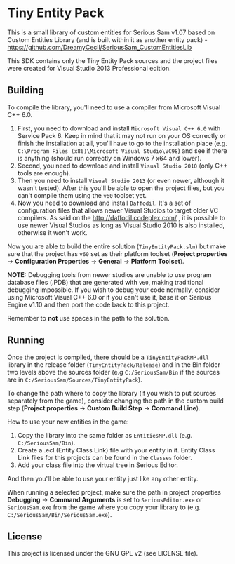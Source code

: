 # Tiny Entity Pack
This is a small library of custom entities for Serious Sam v1.07 based on Custom Entities Library (and is built within it as another entity pack) - https://github.com/DreamyCecil/SeriousSam_CustomEntitiesLib

This SDK contains only the Tiny Entity Pack sources and the project files were created for Visual Studio 2013 Professional edition.

Building
--------

To compile the library, you'll need to use a compiler from Microsoft Visual C++ 6.0.

1. First, you need to download and install `Microsoft Visual C++ 6.0` with Service Pack 6. Keep in mind that it may not run on your OS correctly or finish the installation at all, you'll have to go to the installation place (e.g. `C:\Program Files (x86)\Microsoft Visual Studio\VC98`) and see if there is anything (should run correctly on Windows 7 x64 and lower).
2. Second, you need to download and install `Visual Studio 2010` (only C++ tools are enough).
3. Then you need to install `Visual Studio 2013` (or even newer, although it wasn't tested). After this you'll be able to open the project files, but you can't compile them using the `v60` toolset yet.
4. Now you need to download and install `Daffodil`. It's a set of configuration files that allows newer Visual Studios to target older VC compilers.
As said on the http://daffodil.codeplex.com/ , it is possible to use newer Visual Studios as long as Visual Studio 2010 is also installed, otherwise it won't work.

Now you are able to build the entire solution (`TinyEntityPack.sln`) but make sure that the project has `v60` set as their platform toolset (**Project properties** -> **Configuration Properties** -> **General** -> **Platform Toolset**).

**NOTE:** Debugging tools from newer studios are unable to use program database files (.PDB) that are generated with `v60`, making traditional debugging impossible. If you wish to debug your code normally, consider using Microsoft Visual C++ 6.0 or if you can't use it, base it on Serious Engine v1.10 and then port the code back to this project.

Remember to **not** use spaces in the path to the solution.

Running
-------

Once the project is compiled, there should be a `TinyEntityPackMP.dll` library in the release folder (`TinyEntityPack/Release`) and in the Bin folder two levels above the sources folder (e.g `C:/SeriousSam/Bin` if the sources are in `C:/SeriousSam/Sources/TinyEntityPack`).

To change the path where to copy the library (if you wish to put sources separately from the game), consider changing the path in the custom build step (**Project properties** -> **Custom Build Step** -> **Command Line**).

How to use your new entities in the game:
1. Copy the library into the same folder as `EntitiesMP.dll` (e.g. `C:/SeriousSam/Bin`).
2. Create a .ecl (Entity Class Link) file with your entity in it. Entity Class Link files for this projects can be found in the `Classes` folder.
3. Add your class file into the virtual tree in Serious Editor.

And then you'll be able to use your entity just like any other entity.

When running a selected project, make sure the path in project properties **Debugging** -> **Command Arguments** is set to `SeriousEditor.exe` or `SeriousSam.exe` from the game where you copy your library to (e.g. `C:/SeriousSam/Bin/SeriousSam.exe`).

License
-------

This project is licensed under the GNU GPL v2 (see LICENSE file).
